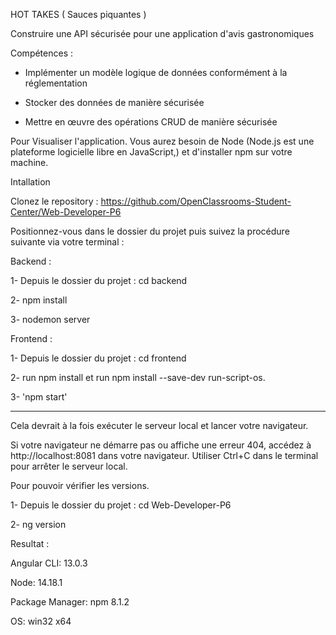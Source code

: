 HOT TAKES  ( Sauces piquantes )

Construire une API sécurisée pour une application d'avis gastronomiques

Compétences : 

- Implémenter un modèle logique de données conformément à la réglementation

- Stocker des données de manière sécurisée

- Mettre en œuvre des opérations CRUD de manière sécurisée

Pour Visualiser l'application. Vous aurez besoin de Node (Node.js est une plateforme logicielle libre en JavaScript,) et d'installer npm sur votre machine.



Intallation

Clonez le repository : https://github.com/OpenClassrooms-Student-Center/Web-Developer-P6

Positionnez-vous dans le dossier du projet puis suivez la procédure suivante via votre terminal :

Backend :

1- Depuis le dossier du projet : cd backend

2- npm install

3- nodemon server


Frontend :

1- Depuis le dossier du projet : cd frontend

2- run npm install et run npm install --save-dev run-script-os. 

3- 'npm start'

--------------------------------------------------------------------------------------------------------------------

Cela devrait à la fois exécuter le serveur local et lancer votre navigateur.

Si votre navigateur ne démarre pas ou affiche une erreur 404, accédez à http://localhost:8081 dans votre navigateur.
Utiliser Ctrl+C dans le terminal pour arrêter le serveur local. 


Pour pouvoir vérifier les versions.

1- Depuis le dossier du projet : cd Web-Developer-P6

2-  ng version

Resultat : 

Angular CLI: 13.0.3

Node: 14.18.1

Package Manager: npm 8.1.2

OS: win32 x64

